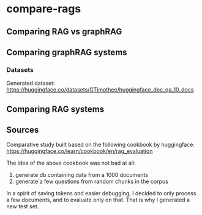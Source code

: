 # compare-rags

## Comparing RAG vs graphRAG

## Comparing graphRAG systems

### Datasets

Generated dataset: https://huggingface.co/datasets/GTimothee/huggingface_doc_qa_10_docs

## Comparing RAG systems

## Sources

Comparative study built based on the following cookbook by huggingface: https://huggingface.co/learn/cookbook/en/rag_evaluation

The idea of the above cookbook was not bad at all: 
1. generate db containing data from a 1000 documents
2. generate a few questions from random chunks in the corpus

In a spirit of saving tokens and easier debugging, I decided to only process a few documents, and to evaluate only on that. That is why I generated a new test set. 
